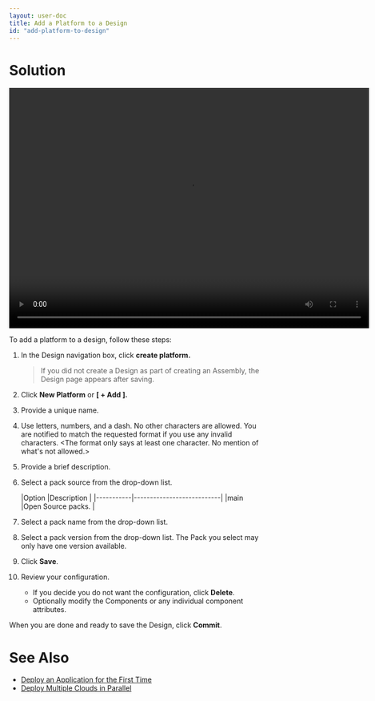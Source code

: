 ```yaml
---
layout: user-doc
title: Add a Platform to a Design
id: "add-platform-to-design"
---
```


# Solution

<video width="720" height="480" preload="metadata" controls="" class="grovo-video">
    <source src="http://videos.grovo.com/walmart-oneops-0215_adding-a-platform-to-a-design_4668.webm?vpv=1" type="video/webm">
    Your browser daoes not implement HTML5 video. 
</video>

To add a platform to a design, follow these steps:

1. In the Design navigation box, click **create platform.**
     
    >If you did not create a Design as part of creating an Assembly, the Design page appears after saving.
     
2. Click **New Platform** or **[ + Add ].**
3. Provide a unique name.
4. Use letters, numbers, and a dash. No other characters are allowed. You are notified to match the requested format if you use any invalid characters. <The format only says at least one character. No mention of what's not allowed.>
5. Provide a brief description.
6. Select a pack source from the drop-down list.
  
    |Option     |Description                |
|-----------|---------------------------|
|main       |Open Source packs.         |
    
7. Select a pack name from the drop-down list.
8. Select a pack version from the drop-down list.
    The Pack you select may only have one version available.
9. Click **Save**.
10. Review your configuration.
    * If you decide you do not want the configuration, click **Delete**.
    * Optionally modify the Components or any individual component attributes.

When you are done and ready to save the Design, click **Commit**.

# See Also

* <a href="/user/transition/deploy-application-for-first-time.html">Deploy an Application for the First Time</a>
* <a href="/user/transition/deploy-multiple-clouds-in-parallel.html">Deploy Multiple Clouds in Parallel</a>
